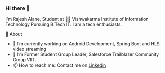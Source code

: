 ### Hi there 👋

I'm Rajesh Alane, Student at 👨‍💻 Vishwakarma Institute of Information Technology Pursuing B.Tech IT. I am a tech enthusiasts.

🧐 About
- 🔭 I’m currently working on Android Development, Spring Boot and HLS video streaming
- 🌱 I’m Former Student Group Leader, Salesforce Trailblazer Community Group VIIT.
- 📫 How to reach me: Contact me on [Linkedin](https://linkedin.com/in/rajeshalane)

